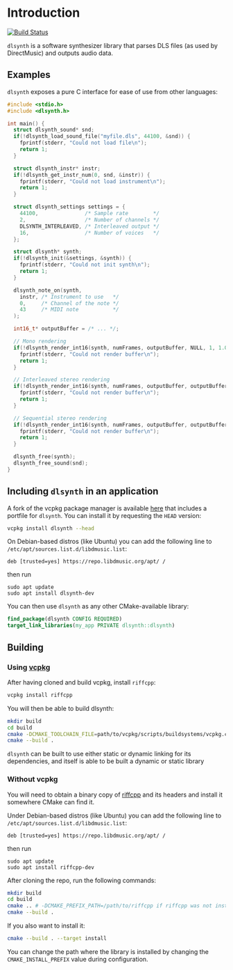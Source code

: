 # Introduction

[![Build Status](https://dev.azure.com/libdmusic/dlsynth/_apis/build/status/libdmusic.dlsynth?branchName=master)](https://dev.azure.com/libdmusic/dlsynth/_build/latest?definitionId=2&branchName=master)

`dlsynth` is a software synthesizer library that parses DLS files (as used by
DirectMusic) and outputs audio data.

## Examples

`dlsynth` exposes a pure C interface for ease of use from other languages:

```c
#include <stdio.h>
#include <dlsynth.h>

int main() {
  struct dlsynth_sound* snd;
  if(!dlsynth_load_sound_file("myfile.dls", 44100, &snd)) {
    fprintf(stderr, "Could not load file\n");
    return 1;
  }

  struct dlsynth_instr* instr;
  if(!dlsynth_get_instr_num(0, snd, &instr)) {
    fprintf(stderr, "Could not load instrument\n");
    return 1;
  }

  struct dlsynth_settings settings = {
    44100,               /* Sample rate        */
    2,                   /* Number of channels */
    DLSYNTH_INTERLEAVED, /* Interleaved output */
    16,                  /* Number of voices   */
  };

  struct dlsynth* synth;
  if(!dlsynth_init(&settings, &synth)) {
    fprintf(stderr, "Could not init synth\n");
    return 1;
  }

  dlsynth_note_on(synth,
    instr, /* Instrument to use   */
    0,     /* Channel of the note */
    43     /* MIDI note           */
  );

  int16_t* outputBuffer = /* ... */;

  // Mono rendering
  if(!dlsynth_render_int16(synth, numFrames, outputBuffer, NULL, 1, 1.0f)) {
    fprintf(stderr, "Could not render buffer\n");
    return 1;
  }

  // Interleaved stereo rendering
  if(!dlsynth_render_int16(synth, numFrames, outputBuffer, outputBuffer + 1, 2, 1.0f)) {
    fprintf(stderr, "Could not render buffer\n");
    return 1;
  }

  // Sequential stereo rendering
  if(!dlsynth_render_int16(synth, numFrames, outputBuffer, outputBuffer + numFrames, 1, 1.0f)) {
    fprintf(stderr, "Could not render buffer\n");
    return 1;
  }

  dlsynth_free(synth);
  dlsynth_free_sound(snd);
}
```

## Including `dlsynth` in an application

A fork of the vcpkg package manager is available [here](https://github.com/libdmusic/vcpkg)
that includes a portfile for `dlsynth`. You can install it by requesting the
`HEAD` version:

```sh
vcpkg install dlsynth --head
```

On Debian-based distros (like Ubuntu) you can add the following line to `/etc/apt/sources.list.d/libdmusic.list`:

    deb [trusted=yes] https://repo.libdmusic.org/apt/ /

then run

    sudo apt update
    sudo apt install dlsynth-dev

You can then use `dlsynth` as any other CMake-available library:

```cmake
find_package(dlsynth CONFIG REQUIRED)
target_link_libraries(my_app PRIVATE dlsynth::dlsynth)
```

## Building

### Using [vcpkg](https://github.com/Microsoft/vcpkg)

After having cloned and build vcpkg, install `riffcpp`:

```sh
vcpkg install riffcpp
```

You will then be able to build dlsynth:

```sh
mkdir build
cd build
cmake -DCMAKE_TOOLCHAIN_FILE=path/to/vcpkg/scripts/buildsystems/vcpkg.cmake ..
cmake --build .
```

`dlsynth` can be built to use either static or dynamic linking for its
dependencies, and itself is able to be built a dynamic or static library

### Without vcpkg

You will need to obtain a binary copy of [riffcpp](https://github.com/libdmusic/riffcpp)
and its headers and install it somewhere CMake can find it.

Under Debian-based distros (like Ubuntu) you can add the following line to `/etc/apt/sources.list.d/libdmusic.list`:

    deb [trusted=yes] https://repo.libdmusic.org/apt/ /

then run

    sudo apt update
    sudo apt install riffcpp-dev

After cloning the repo, run the following commands:

```sh
mkdir build
cd build
cmake .. # -DCMAKE_PREFIX_PATH=/path/to/riffcpp if riffcpp was not installed in the $PATH
cmake --build .
```

If you also want to install it:

```sh
cmake --build . --target install
```

You can change the path where the library is installed by
changing the `CMAKE_INSTALL_PREFIX` value during configuration.
